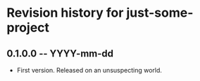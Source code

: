# Revision history for just-some-project

## 0.1.0.0 -- YYYY-mm-dd

* First version. Released on an unsuspecting world.
